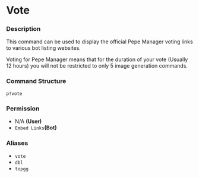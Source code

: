 # Vote

### Description

This command can be used to display the official Pepe Manager voting links to various bot listing websites. 

Voting for Pepe Manager means that for the duration of your vote \(Usually 12 hours\) you will not be restricted to only 5 image generation commands.

### Command Structure

```
p!vote
```

### **Permission**

* N/A **\(User\)**
* `Embed Links`**\(Bot\)**

### Aliases

* `vote`
* `dbl`
* `topgg`

